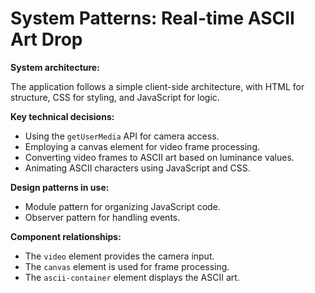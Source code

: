 # System Patterns: Real-time ASCII Art Drop

**System architecture:**

The application follows a simple client-side architecture, with HTML for structure, CSS for styling, and JavaScript for logic.

**Key technical decisions:**

*   Using the `getUserMedia` API for camera access.
*   Employing a canvas element for video frame processing.
*   Converting video frames to ASCII art based on luminance values.
*   Animating ASCII characters using JavaScript and CSS.

**Design patterns in use:**

*   Module pattern for organizing JavaScript code.
*   Observer pattern for handling events.

**Component relationships:**

*   The `video` element provides the camera input.
*   The `canvas` element is used for frame processing.
*   The `ascii-container` element displays the ASCII art.

